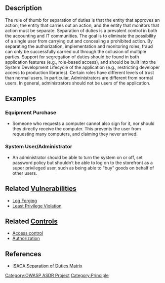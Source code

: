 

## Description

The rule of thumb for separation of duties is that the entity that
approves an action, the entity that carries out an action, and the
entity that monitors that action must be separate. Separation of duties
is a prevalent control in both the accounting and IT communities. The
goal is to eliminate the possibility of a single user from carrying out
and concealing a prohibited action. By separating the authorization,
implementation and monitoring roles, fraud can only be successfully
carried out through the collusion of multiple parties. Support for
segregation of duties should be found in both application features
(e.g., role-based access), and should be built into the System
Development Lifecycle of the application (e.g., restricting developer
access to production libraries). Certain roles have different levels of
trust than normal users. In particular, Administrators are different
from normal users. In general, administrators should not be users of the
application.

## Examples

### Equipment Purchase

  -
    Someone who requests a computer cannot also sign for it, nor should
    they directly receive the computer. This prevents the user from
    requesting many computers, and claiming they never arrived.

### System User/Administrator

  -
    An administrator should be able to turn the system on or off, set
    password policy but shouldn’t be able to log on to the storefront as
    a super privileged user, such as being able to “buy” goods on behalf
    of other users.

## Related [Vulnerabilities](Vulnerabilities "wikilink")

  - [Log Forging](Log_Forging "wikilink")
  - [Least Privilege Violation](Least_Privilege_Violation "wikilink")

## Related [Controls](Controls "wikilink")

  - [Access control](Access_control "wikilink")
  - [Authorization](Authorization "wikilink")

## References

  - [ISACA Separation of Duties
    Matrix](http://www.isaca.org/Content/ContentGroups/Certification3/CISA1/Segregation-Of-Duties.pdf)

[Category:OWASP ASDR Project](Category:OWASP_ASDR_Project "wikilink")
[Category:Principle](Category:Principle "wikilink")